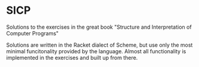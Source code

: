 # SICP
Solutions to the exercises in the great book "Structure and Interpretation of Computer Programs"

Solutions are written in the Racket dialect of Scheme, but use only the most minimal funcitonality provided by the language.
Almost all functionality is implemented in the exercises and built up from there.
